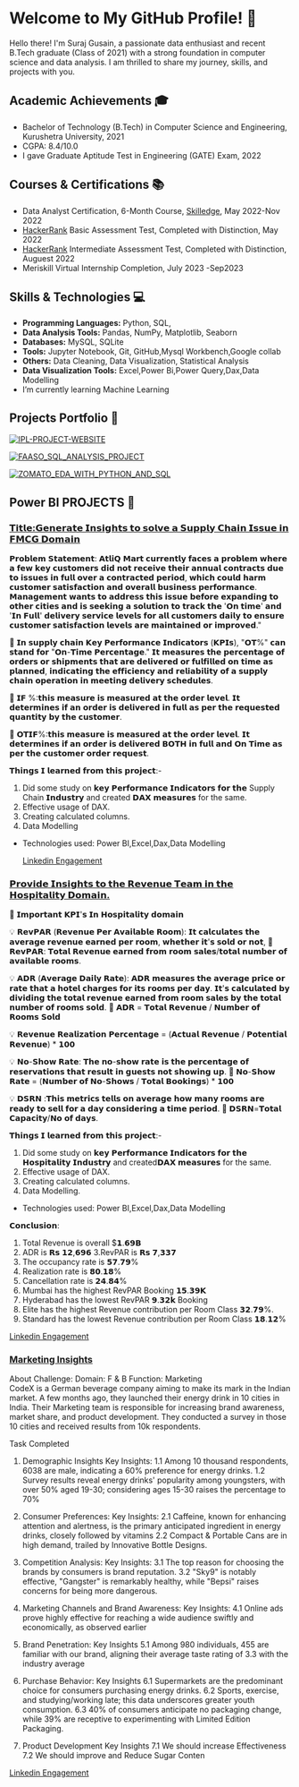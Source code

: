 # Welcome to My GitHub Profile! 👋

Hello there! I'm Suraj Gusain, a passionate data enthusiast and recent B.Tech graduate (Class of 2021) with a strong foundation in computer science and data analysis. I am thrilled to share my journey, skills, and projects with you.

## Academic Achievements 🎓

- Bachelor of Technology (B.Tech) in Computer Science and Engineering, Kurushetra University, 2021
- CGPA: 8.4/10.0 
- I gave  Graduate Aptitude Test in Engineering (GATE) Exam, 2022

## Courses & Certifications 📚

- Data Analyst Certification, 6-Month Course, [Skilledge](https://skill-edge.com/wp-content/uploads/2023/03/Suraj-Gusain_AE-17.pdf), May 2022-Nov 2022
- [HackerRank](https://www.hackerrank.com/certificates/18fa7b934652) Basic Assessment Test, Completed with Distinction, May 2022
- [HackerRank](https://www.hackerrank.com/certificates/d7f0fe4109ab) Intermediate Assessment Test, Completed with Distinction, Auguest 2022
- Meriskill Virtual Internship Completion, July 2023 -Sep2023

## Skills & Technologies 💻

- **Programming Languages:** Python, SQL, 
- **Data Analysis Tools:** Pandas, NumPy, Matplotlib, Seaborn
- **Databases:** MySQL, SQLite
- **Tools:** Jupyter Notebook, Git, GitHub,Mysql Workbench,Google collab
- **Others:** Data Cleaning, Data Visualization, Statistical Analysis
- **Data Visualization Tools:** Excel,Power Bi,Power Query,Dax,Data Modelling
-  I’m currently learning Machine Learning

## Projects Portfolio 🚀

[![IPL-PROJECT-WEBSITE](https://github-readme-stats.vercel.app/api/pin/?username=SurajGusain0007&repo=IPL-PROJECT-WEBSITE&show_owner=true)](https://github.com/SurajGusain0007/IPL-PROJECT-WEBSITE)

[![FAASO_SQL_ANALYSIS_PROJECT](https://github-readme-stats.vercel.app/api/pin/?username=SurajGusain0007&repo=FAASO_SQL_ANALYSIS_PROJECT&show_owner=true)](https://github.com/YourUsername/FAASO_SQL_ANALYSIS_PROJECT)

[![ZOMATO_EDA_WITH_PYTHON_AND_SQL](https://github-readme-stats.vercel.app/api/pin/?username=SurajGusain0007&repo=ZOMATO_EDA_WITH_PYTHON_AND_SQL&show_owner=true)](https://github.com/SurajGusain0007/ZOMATO_EDA_WITH_PYTHON_AND_SQL)

## Power BI PROJECTS 🚀


###  [𝗧𝗶𝘁𝗹𝗲:𝗚𝗲𝗻𝗲𝗿𝗮𝘁𝗲 𝗜𝗻𝘀𝗶𝗴𝗵𝘁𝘀 𝘁𝗼 𝘀𝗼𝗹𝘃𝗲 𝗮 𝗦𝘂𝗽𝗽𝗹𝘆 𝗖𝗵𝗮𝗶𝗻 𝗜𝘀𝘀𝘂𝗲 𝗶𝗻 𝗙𝗠𝗖𝗚 𝗗𝗼𝗺𝗮𝗶𝗻](https://lnkd.in/d9AwC-PE)

𝗣𝗿𝗼𝗯𝗹𝗲𝗺 𝗦𝘁𝗮𝘁𝗲𝗺𝗲𝗻𝘁: 𝗔𝘁𝗹𝗶𝗤 𝗠𝗮𝗿𝘁 𝗰𝘂𝗿𝗿𝗲𝗻𝘁𝗹𝘆 𝗳𝗮𝗰𝗲𝘀 𝗮 𝗽𝗿𝗼𝗯𝗹𝗲𝗺 𝘄𝗵𝗲𝗿𝗲 𝗮 𝗳𝗲𝘄 𝗸𝗲𝘆 𝗰𝘂𝘀𝘁𝗼𝗺𝗲𝗿𝘀 𝗱𝗶𝗱 𝗻𝗼𝘁 𝗿𝗲𝗰𝗲𝗶𝘃𝗲 𝘁𝗵𝗲𝗶𝗿 𝗮𝗻𝗻𝘂𝗮𝗹 𝗰𝗼𝗻𝘁𝗿𝗮𝗰𝘁𝘀 𝗱𝘂𝗲 𝘁𝗼 𝗶𝘀𝘀𝘂𝗲𝘀 𝗶𝗻 𝗳𝘂𝗹𝗹 𝗼𝘃𝗲𝗿 𝗮 𝗰𝗼𝗻𝘁𝗿𝗮𝗰𝘁𝗲𝗱 𝗽𝗲𝗿𝗶𝗼𝗱, 𝘄𝗵𝗶𝗰𝗵 𝗰𝗼𝘂𝗹𝗱 𝗵𝗮𝗿𝗺 𝗰𝘂𝘀𝘁𝗼𝗺𝗲𝗿 𝘀𝗮𝘁𝗶𝘀𝗳𝗮𝗰𝘁𝗶𝗼𝗻 𝗮𝗻𝗱 𝗼𝘃𝗲𝗿𝗮𝗹𝗹 𝗯𝘂𝘀𝗶𝗻𝗲𝘀𝘀 𝗽𝗲𝗿𝗳𝗼𝗿𝗺𝗮𝗻𝗰𝗲. 𝗠𝗮𝗻𝗮𝗴𝗲𝗺𝗲𝗻𝘁 𝘄𝗮𝗻𝘁𝘀 𝘁𝗼 𝗮𝗱𝗱𝗿𝗲𝘀𝘀 𝘁𝗵𝗶𝘀 𝗶𝘀𝘀𝘂𝗲 𝗯𝗲𝗳𝗼𝗿𝗲 𝗲𝘅𝗽𝗮𝗻𝗱𝗶𝗻𝗴 𝘁𝗼 𝗼𝘁𝗵𝗲𝗿 𝗰𝗶𝘁𝗶𝗲𝘀 𝗮𝗻𝗱 𝗶𝘀 𝘀𝗲𝗲𝗸𝗶𝗻𝗴 𝗮 𝘀𝗼𝗹𝘂𝘁𝗶𝗼𝗻 𝘁𝗼 𝘁𝗿𝗮𝗰𝗸 𝘁𝗵𝗲 '𝗢𝗻 𝘁𝗶𝗺𝗲' 𝗮𝗻𝗱 '𝗜𝗻 𝗙𝘂𝗹𝗹' 𝗱𝗲𝗹𝗶𝘃𝗲𝗿𝘆 𝘀𝗲𝗿𝘃𝗶𝗰𝗲 𝗹𝗲𝘃𝗲𝗹𝘀 𝗳𝗼𝗿 𝗮𝗹𝗹 𝗰𝘂𝘀𝘁𝗼𝗺𝗲𝗿𝘀 𝗱𝗮𝗶𝗹𝘆 𝘁𝗼 𝗲𝗻𝘀𝘂𝗿𝗲 𝗰𝘂𝘀𝘁𝗼𝗺𝗲𝗿 𝘀𝗮𝘁𝗶𝘀𝗳𝗮𝗰𝘁𝗶𝗼𝗻 𝗹𝗲𝘃𝗲𝗹𝘀 𝗮𝗿𝗲 𝗺𝗮𝗶𝗻𝘁𝗮𝗶𝗻𝗲𝗱 𝗼𝗿 𝗶𝗺𝗽𝗿𝗼𝘃𝗲𝗱."

📌 𝗜𝗻 𝘀𝘂𝗽𝗽𝗹𝘆 𝗰𝗵𝗮𝗶𝗻 𝗞𝗲𝘆 𝗣𝗲𝗿𝗳𝗼𝗿𝗺𝗮𝗻𝗰𝗲 𝗜𝗻𝗱𝗶𝗰𝗮𝘁𝗼𝗿𝘀 (𝗞𝗣𝗜𝘀), "𝗢𝗧%" 𝗰𝗮𝗻 𝘀𝘁𝗮𝗻𝗱 𝗳𝗼𝗿 "𝗢𝗻-𝗧𝗶𝗺𝗲 𝗣𝗲𝗿𝗰𝗲𝗻𝘁𝗮𝗴𝗲." 𝗜𝘁 𝗺𝗲𝗮𝘀𝘂𝗿𝗲𝘀 𝘁𝗵𝗲 𝗽𝗲𝗿𝗰𝗲𝗻𝘁𝗮𝗴𝗲 𝗼𝗳 𝗼𝗿𝗱𝗲𝗿𝘀 𝗼𝗿 𝘀𝗵𝗶𝗽𝗺𝗲𝗻𝘁𝘀 𝘁𝗵𝗮𝘁 𝗮𝗿𝗲 𝗱𝗲𝗹𝗶𝘃𝗲𝗿𝗲𝗱 𝗼𝗿 𝗳𝘂𝗹𝗳𝗶𝗹𝗹𝗲𝗱 𝗼𝗻 𝘁𝗶𝗺𝗲 𝗮𝘀 𝗽𝗹𝗮𝗻𝗻𝗲𝗱, 𝗶𝗻𝗱𝗶𝗰𝗮𝘁𝗶𝗻𝗴 𝘁𝗵𝗲 𝗲𝗳𝗳𝗶𝗰𝗶𝗲𝗻𝗰𝘆 𝗮𝗻𝗱 𝗿𝗲𝗹𝗶𝗮𝗯𝗶𝗹𝗶𝘁𝘆 𝗼𝗳 𝗮 𝘀𝘂𝗽𝗽𝗹𝘆 𝗰𝗵𝗮𝗶𝗻 𝗼𝗽𝗲𝗿𝗮𝘁𝗶𝗼𝗻 𝗶𝗻 𝗺𝗲𝗲𝘁𝗶𝗻𝗴 𝗱𝗲𝗹𝗶𝘃𝗲𝗿𝘆 𝘀𝗰𝗵𝗲𝗱𝘂𝗹𝗲𝘀.

📌 𝗜𝗙 %:𝘁𝗵𝗶𝘀 𝗺𝗲𝗮𝘀𝘂𝗿𝗲 𝗶𝘀 𝗺𝗲𝗮𝘀𝘂𝗿𝗲𝗱 𝗮𝘁 𝘁𝗵𝗲 𝗼𝗿𝗱𝗲𝗿 𝗹𝗲𝘃𝗲𝗹. 𝗜𝘁 𝗱𝗲𝘁𝗲𝗿𝗺𝗶𝗻𝗲𝘀 𝗶𝗳 𝗮𝗻
𝗼𝗿𝗱𝗲𝗿 𝗶𝘀 𝗱𝗲𝗹𝗶𝘃𝗲𝗿𝗲𝗱 𝗶𝗻 𝗳𝘂𝗹𝗹 𝗮𝘀 𝗽𝗲𝗿 𝘁𝗵𝗲 𝗿𝗲𝗾𝘂𝗲𝘀𝘁𝗲𝗱 𝗾𝘂𝗮𝗻𝘁𝗶𝘁𝘆 𝗯𝘆 𝘁𝗵𝗲 𝗰𝘂𝘀𝘁𝗼𝗺𝗲𝗿.

📌 𝗢𝗧𝗜𝗙%:𝘁𝗵𝗶𝘀 𝗺𝗲𝗮𝘀𝘂𝗿𝗲 𝗶𝘀 𝗺𝗲𝗮𝘀𝘂𝗿𝗲𝗱 𝗮𝘁 𝘁𝗵𝗲 𝗼𝗿𝗱𝗲𝗿 𝗹𝗲𝘃𝗲𝗹. 𝗜𝘁 𝗱𝗲𝘁𝗲𝗿𝗺𝗶𝗻𝗲𝘀 𝗶𝗳 𝗮𝗻
𝗼𝗿𝗱𝗲𝗿 𝗶𝘀 𝗱𝗲𝗹𝗶𝘃𝗲𝗿𝗲𝗱 𝗕𝗢𝗧𝗛 𝗶𝗻 𝗳𝘂𝗹𝗹 𝗮𝗻𝗱 𝗢𝗻 𝗧𝗶𝗺𝗲 𝗮𝘀 𝗽𝗲𝗿 𝘁𝗵𝗲 𝗰𝘂𝘀𝘁𝗼𝗺𝗲𝗿 𝗼𝗿𝗱𝗲𝗿 𝗿𝗲𝗾𝘂𝗲𝘀𝘁.

𝗧𝗵𝗶𝗻𝗴𝘀 𝗜 𝗹𝗲𝗮𝗿𝗻𝗲𝗱 𝗳𝗿𝗼𝗺 𝘁𝗵𝗶𝘀 𝗽𝗿𝗼𝗷𝗲𝗰𝘁:-
1. Did some study on 𝗸𝗲𝘆 𝗣𝗲𝗿𝗳𝗼𝗿𝗺𝗮𝗻𝗰𝗲 𝗜𝗻𝗱𝗶𝗰𝗮𝘁𝗼𝗿𝘀 𝗳𝗼𝗿 𝘁𝗵𝗲 Supply Chain 𝗜𝗻𝗱𝘂𝘀𝘁𝗿𝘆 and created 𝗗𝗔𝗫 𝗺𝗲𝗮𝘀𝘂𝗿𝗲𝘀 for the same.
2. Effective usage of DAX.
3. Creating calculated columns.
4. Data Modelling
- Technologies used: Power BI,Excel,Dax,Data Modelling
  
  [Linkedin Engagement](https://www.linkedin.com/posts/suraj020_supply-chain-issue-in-the-fmcg-domain-activity-7108683429671530496-ry9I?utm_source=share&utm_medium=member_desktop)

### [𝗣𝗿𝗼𝘃𝗶𝗱𝗲 𝗜𝗻𝘀𝗶𝗴𝗵𝘁𝘀 𝘁𝗼 𝘁𝗵𝗲 𝗥𝗲𝘃𝗲𝗻𝘂𝗲 𝗧𝗲𝗮𝗺 𝗶𝗻 𝘁𝗵𝗲 𝗛𝗼𝘀𝗽𝗶𝘁𝗮𝗹𝗶𝘁𝘆 𝗗𝗼𝗺𝗮𝗶𝗻.](https://lnkd.in/d6z5Zv4b)
📌 𝗜𝗺𝗽𝗼𝗿𝘁𝗮𝗻𝘁 𝗞𝗣𝗜'𝘀 𝗜𝗻 𝗛𝗼𝘀𝗽𝗶𝘁𝗮𝗹𝗶𝘁𝘆 𝗱𝗼𝗺𝗮𝗶𝗻

💡 𝗥𝗲𝘃𝗣𝗔𝗥 (𝗥𝗲𝘃𝗲𝗻𝘂𝗲 𝗣𝗲𝗿 𝗔𝘃𝗮𝗶𝗹𝗮𝗯𝗹𝗲 𝗥𝗼𝗼𝗺): 𝗜𝘁 𝗰𝗮𝗹𝗰𝘂𝗹𝗮𝘁𝗲𝘀 𝘁𝗵𝗲 𝗮𝘃𝗲𝗿𝗮𝗴𝗲 𝗿𝗲𝘃𝗲𝗻𝘂𝗲 𝗲𝗮𝗿𝗻𝗲𝗱 𝗽𝗲𝗿 𝗿𝗼𝗼𝗺, 𝘄𝗵𝗲𝘁𝗵𝗲𝗿 𝗶𝘁'𝘀 𝘀𝗼𝗹𝗱 𝗼𝗿 𝗻𝗼𝘁,
📌 𝗥𝗲𝘃𝗣𝗔𝗥: 𝗧𝗼𝘁𝗮𝗹 𝗥𝗲𝘃𝗲𝗻𝘂𝗲 𝗲𝗮𝗿𝗻𝗲𝗱 𝗳𝗿𝗼𝗺 𝗿𝗼𝗼𝗺 𝘀𝗮𝗹𝗲𝘀/𝘁𝗼𝘁𝗮𝗹 𝗻𝘂𝗺𝗯𝗲𝗿 𝗼𝗳 𝗮𝘃𝗮𝗶𝗹𝗮𝗯𝗹𝗲 𝗿𝗼𝗼𝗺𝘀.

💡 𝗔𝗗𝗥 (𝗔𝘃𝗲𝗿𝗮𝗴𝗲 𝗗𝗮𝗶𝗹𝘆 𝗥𝗮𝘁𝗲): 𝗔𝗗𝗥 𝗺𝗲𝗮𝘀𝘂𝗿𝗲𝘀 𝘁𝗵𝗲 𝗮𝘃𝗲𝗿𝗮𝗴𝗲 𝗽𝗿𝗶𝗰𝗲 𝗼𝗿 𝗿𝗮𝘁𝗲 𝘁𝗵𝗮𝘁 𝗮 𝗵𝗼𝘁𝗲𝗹 𝗰𝗵𝗮𝗿𝗴𝗲𝘀 𝗳𝗼𝗿 𝗶𝘁𝘀 𝗿𝗼𝗼𝗺𝘀 𝗽𝗲𝗿 𝗱𝗮𝘆. 𝗜𝘁'𝘀 𝗰𝗮𝗹𝗰𝘂𝗹𝗮𝘁𝗲𝗱 𝗯𝘆 𝗱𝗶𝘃𝗶𝗱𝗶𝗻𝗴 𝘁𝗵𝗲 𝘁𝗼𝘁𝗮𝗹 𝗿𝗲𝘃𝗲𝗻𝘂𝗲 𝗲𝗮𝗿𝗻𝗲𝗱 𝗳𝗿𝗼𝗺 𝗿𝗼𝗼𝗺 𝘀𝗮𝗹𝗲𝘀 𝗯𝘆 𝘁𝗵𝗲 𝘁𝗼𝘁𝗮𝗹 𝗻𝘂𝗺𝗯𝗲𝗿 𝗼𝗳 𝗿𝗼𝗼𝗺𝘀 𝘀𝗼𝗹𝗱.
📌 𝗔𝗗𝗥 = 𝗧𝗼𝘁𝗮𝗹 𝗥𝗲𝘃𝗲𝗻𝘂𝗲 / 𝗡𝘂𝗺𝗯𝗲𝗿 𝗼𝗳 𝗥𝗼𝗼𝗺𝘀 𝗦𝗼𝗹𝗱

💡 𝗥𝗲𝘃𝗲𝗻𝘂𝗲 𝗥𝗲𝗮𝗹𝗶𝘇𝗮𝘁𝗶𝗼𝗻 𝗣𝗲𝗿𝗰𝗲𝗻𝘁𝗮𝗴𝗲 = (𝗔𝗰𝘁𝘂𝗮𝗹 𝗥𝗲𝘃𝗲𝗻𝘂𝗲 / 𝗣𝗼𝘁𝗲𝗻𝘁𝗶𝗮𝗹 𝗥𝗲𝘃𝗲𝗻𝘂𝗲) * 𝟭𝟬𝟬

💡 𝗡𝗼-𝗦𝗵𝗼𝘄 𝗥𝗮𝘁𝗲: 𝗧𝗵𝗲 𝗻𝗼-𝘀𝗵𝗼𝘄 𝗿𝗮𝘁𝗲 𝗶𝘀 𝘁𝗵𝗲 𝗽𝗲𝗿𝗰𝗲𝗻𝘁𝗮𝗴𝗲 𝗼𝗳 𝗿𝗲𝘀𝗲𝗿𝘃𝗮𝘁𝗶𝗼𝗻𝘀 𝘁𝗵𝗮𝘁 𝗿𝗲𝘀𝘂𝗹𝘁 𝗶𝗻 𝗴𝘂𝗲𝘀𝘁𝘀 𝗻𝗼𝘁 𝘀𝗵𝗼𝘄𝗶𝗻𝗴 𝘂𝗽.
📌 𝗡𝗼-𝗦𝗵𝗼𝘄 𝗥𝗮𝘁𝗲 = (𝗡𝘂𝗺𝗯𝗲𝗿 𝗼𝗳 𝗡𝗼-𝗦𝗵𝗼𝘄𝘀 / 𝗧𝗼𝘁𝗮𝗹 𝗕𝗼𝗼𝗸𝗶𝗻𝗴𝘀) * 𝟭𝟬𝟬

💡 𝗗𝗦𝗥𝗡 :𝗧𝗵𝗶𝘀 𝗺𝗲𝘁𝗿𝗶𝗰𝘀 𝘁𝗲𝗹𝗹𝘀 𝗼𝗻 𝗮𝘃𝗲𝗿𝗮𝗴𝗲 𝗵𝗼𝘄 𝗺𝗮𝗻𝘆 𝗿𝗼𝗼𝗺𝘀 𝗮𝗿𝗲 𝗿𝗲𝗮𝗱𝘆 𝘁𝗼 𝘀𝗲𝗹𝗹 𝗳𝗼𝗿 𝗮 𝗱𝗮𝘆 𝗰𝗼𝗻𝘀𝗶𝗱𝗲𝗿𝗶𝗻𝗴 𝗮 𝘁𝗶𝗺𝗲 𝗽𝗲𝗿𝗶𝗼𝗱.
📌 𝗗𝗦𝗥𝗡=𝗧𝗼𝘁𝗮𝗹 𝗖𝗮𝗽𝗮𝗰𝗶𝘁𝘆/𝗡𝗼 𝗼𝗳 𝗱𝗮𝘆𝘀.

𝗧𝗵𝗶𝗻𝗴𝘀 𝗜 𝗹𝗲𝗮𝗿𝗻𝗲𝗱 𝗳𝗿𝗼𝗺 𝘁𝗵𝗶𝘀 𝗽𝗿𝗼𝗷𝗲𝗰𝘁:-
1. Did some study on 𝗸𝗲𝘆 𝗣𝗲𝗿𝗳𝗼𝗿𝗺𝗮𝗻𝗰𝗲 𝗜𝗻𝗱𝗶𝗰𝗮𝘁𝗼𝗿𝘀 𝗳𝗼𝗿 𝘁𝗵𝗲 𝗛𝗼𝘀𝗽𝗶𝘁𝗮𝗹𝗶𝘁𝘆 𝗜𝗻𝗱𝘂𝘀𝘁𝗿𝘆 and created𝗗𝗔𝗫 𝗺𝗲𝗮𝘀𝘂𝗿𝗲𝘀 for the same.
2. Effective usage of DAX.
3. Creating calculated columns.
4. Data Modelling.

- Technologies used: Power BI,Excel,Dax,Data Modelling

𝗖𝗼𝗻𝗰𝗹𝘂𝘀𝗶𝗼𝗻:
1. Total Revenue is overall $𝟭.𝟲𝟵𝗕
2. ADR is 𝗥𝘀 𝟭𝟮,𝟲𝟵𝟲 
3.RevPAR is 𝗥𝘀 𝟳,𝟯𝟯𝟳
4. The occupancy rate is 𝟱𝟳.𝟳𝟵%
5. Realization rate is 𝟴𝟬.𝟭𝟴%
6. Cancellation rate is 𝟮𝟰.𝟴𝟰%
7. Mumbai has the highest RevPAR Booking 𝟭𝟱.𝟯𝟵𝗞
8. Hyderabad has the lowest RevPAR 𝟵.𝟯𝟮𝗸 Booking 
9. Elite has the highest Revenue contribution per Room Class 𝟯𝟮.𝟳𝟵%.
10. Standard has the lowest Revenue contribution per Room Class 𝟭𝟴.𝟭𝟮%

[Linkedin Engagement](https://www.linkedin.com/posts/suraj020_hospitality-insights-activity-7103029582437490688-q-2W?utm_source=share&utm_medium=member_desktop)

###  [Marketing Insights](http://surl.li/khdyz)

About Challenge:
Domain: F & B  Function: Marketing  
CodeX is a German beverage company aiming to make its mark in the Indian market. A few months ago, they launched their energy drink in 10 cities in India.
Their Marketing team is responsible for increasing brand awareness, market share, and product development. They conducted a survey in those 10 cities and received results from 10k respondents.

Task Completed
1. Demographic Insights
Key Insights:
1.1 Among 10 thousand respondents, 6038 are male, indicating a 60% preference for energy drinks.
1.2 Survey results reveal energy drinks' popularity among youngsters, with over 50% aged 19-30; considering ages 15-30 raises the percentage to 70%

2. Consumer Preferences:
Key Insights:
2.1 Caffeine, known for enhancing attention and alertness, is the primary anticipated ingredient in energy drinks, closely followed by vitamins
2.2 Compact & Portable Cans are in high demand, trailed by Innovative Bottle Designs.

3. Competition Analysis:
Key Insights:
3.1 The top reason for choosing the brands by consumers is brand reputation.
3.2 "Sky9" is notably effective, "Gangster" is remarkably healthy, while "Bepsi" raises concerns for being more dangerous.

4. Marketing Channels and Brand Awareness:
Key Insights:
4.1 Online ads prove highly effective for reaching a wide audience swiftly and economically, as observed earlier

5. Brand Penetration:
Key Insights
5.1 Among 980 individuals, 455 are familiar with our brand, aligning their average taste rating of 3.3 with the industry average

6. Purchase Behavior:
Key Insights
6.1 Supermarkets are the predominant choice for consumers purchasing energy drinks.
6.2 Sports, exercise, and studying/working late; this data underscores greater youth consumption.
6.3 40% of consumers anticipate no packaging change, while 39% are receptive to experimenting with Limited Edition Packaging.

7. Product Development
Key Insights
7.1 We should increase Effectiveness
7.2 We should improve and Reduce Sugar Conten

[Linkedin Engagement](https://www.linkedin.com/posts/suraj020_marketing-insights-for-a-beverage-food-activity-7099270405898612736-1xB9?utm_source=share&utm_medium=member_desktop)








<!--
**SurajGusain0007/SurajGusain0007** is a ✨ _special_ ✨ repository because its `README.md` (this file) appears on your GitHub profile.

Here are some ideas to get you started:

- 🔭 I’m currently working on ...
- 🌱 I’m currently learning ...
- 👯 I’m looking to collaborate on ...
- 🤔 I’m looking for help with ...
- 💬 Ask me about ...
- 📫 How to reach me: ...
- 😄 Pronouns: ...
- ⚡ Fun fact: ...
-->
